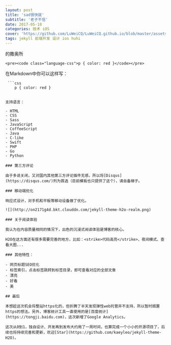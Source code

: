```yaml
---
layout: post
title: 'sad很快就'
subtitle: '老子不信'
date: 2017-05-18
categories: 技术 iOS 
cover: 'https://github.com/LuWeiCQ/LuWeiCQ.github.io/blob/master/assets/img/hero.jpg?raw=true'
tags: jekyll 前端开发 设计 ios huhi 
---
```


的撒奥所
```
<pre><code class="language-css">p { color: red }</code></pre>
```

在Markdown中你可以这样写：

```
 ```css
	p { color: red }
 ```
```

支持语言：

- HTML
- CSS
- Sass
- JavaScript
- CoffeeScript
- Java
- C-like
- Swift
- PHP
- Go
- Python

### 第三方评论

由于多说关闭，又对国内其他第三方评论插件无感，所以将[Disqus](https://disqus.com/)列为首选（目前模板也只提供了这个），请自备梯子。

### 移动端优化

响应式设计，对手机和平板等移动设备做了优化。

![](http://on2171g4d.bkt.clouddn.com/jekyll-theme-h2o-realm.png)

### 关于阅读体验

我认为在内容质量相同的情况下，出色的沉浸式阅读体验是博客的核心。

H2O在这方面还有很多需要完善的地方，比如：<strike>代码高亮</strike>、夜间模式、查看大图...

### 其他特性：

- 网页标题SEO优化
- 标签索引，点击标签跳转到标签目录，即可查看对应的全部文章
- 漂亮
- 好看
- 美

## 最后

本想趁这次机会将整站https化的，但折腾了半天发现弹性web托管并不支持，所以暂时搁置https的想法。另外，博客统计工具一直使用的是[百度统计](https://tongji.baidu.com)，这次新增了Google Analytics。

这次从0到1，独自设计、开发再到发布大约用了一周时间，也算完成一个小小的开源项目了，后续也将持续完善和更新，欢迎[Star](https://github.com/kaeyleo/jekyll-theme-H2O)。
